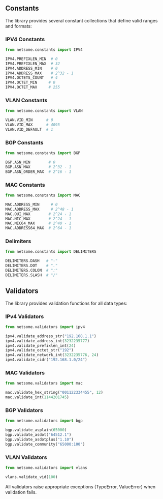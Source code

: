 
## Constants

The library provides several constant collections that define valid ranges and formats:

### IPV4 Constants

```python
from netsome.constants import IPV4

IPV4.PREFIXLEN_MIN  # 0
IPV4.PREFIXLEN_MAX  # 32
IPV4.ADDRESS_MIN    # 0
IPV4.ADDRESS_MAX    # 2^32 - 1
IPV4.OCTETS_COUNT   # 4
IPV4.OCTET_MIN     # 0
IPV4.OCTET_MAX     # 255
```

### VLAN Constants

```python
from netsome.constants import VLAN

VLAN.VID_MIN      # 0
VLAN.VID_MAX      # 4095
VLAN.VID_DEFAULT  # 1
```

### BGP Constants

```python
from netsome.constants import BGP

BGP.ASN_MIN        # 0
BGP.ASN_MAX        # 2^32 - 1
BGP.ASN_ORDER_MAX  # 2^16 - 1
```

### MAC Constants

```python
from netsome.constants import MAC

MAC.ADDRESS_MIN     # 0
MAC.ADDRESS_MAX     # 2^48 - 1
MAC.OUI_MAX        # 2^24 - 1
MAC.NIC_MAX        # 2^24 - 1
MAC.NIC64_MAX      # 2^40 - 1
MAC.ADDRESS64_MAX  # 2^64 - 1
```

### Delimiters

```python
from netsome.constants import DELIMITERS

DELIMITERS.DASH   # "-"
DELIMITERS.DOT    # "."
DELIMITERS.COLON  # ":"
DELIMITERS.SLASH  # "/"
```

## Validators

The library provides validation functions for all data types:

### IPv4 Validators

```python
from netsome.validators import ipv4

ipv4.validate_address_str("192.168.1.1")
ipv4.validate_address_int(3232235777)
ipv4.validate_prefixlen_int(24)
ipv4.validate_octet_str("192")
ipv4.validate_network_int(3232235776, 24)
ipv4.validate_cidr("192.168.1.0/24")
```

### MAC Validators

```python
from netsome.validators import mac

mac.validate_hex_string("001122334455", 12)
mac.validate_int(1144201745)
```

### BGP Validators

```python
from netsome.validators import bgp

bgp.validate_asplain(65000)
bgp.validate_asdot("64512.1")
bgp.validate_asdotplus("1.10")
bgp.validate_community("65000:100")
```

### VLAN Validators

```python
from netsome.validators import vlans

vlans.validate_vid(100)
```

All validators raise appropriate exceptions (TypeError, ValueError) when validation fails.
